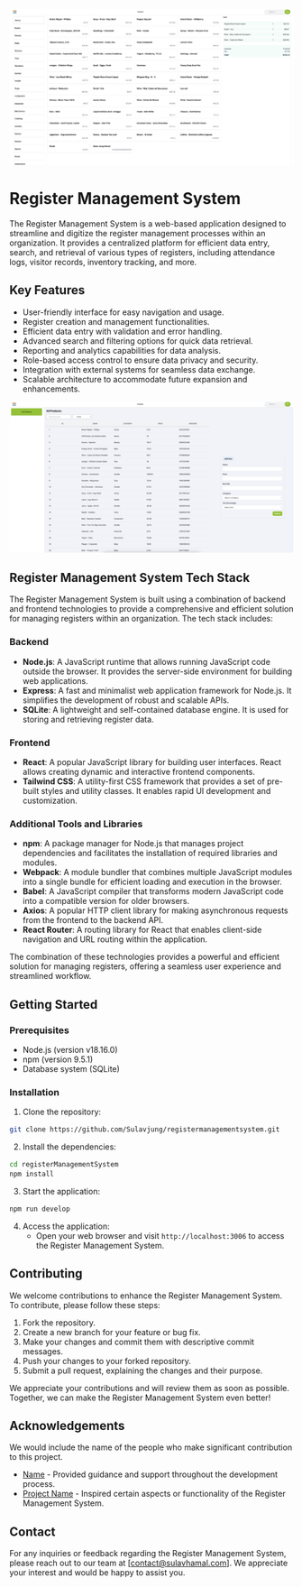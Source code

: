 ![Sample](./src/assets/SCR-20230518-end.png)

# Register Management System

The Register Management System is a web-based application designed to streamline and digitize the register management processes within an organization. It provides a centralized platform for efficient data entry, search, and retrieval of various types of registers, including attendance logs, visitor records, inventory tracking, and more.

## Key Features

- User-friendly interface for easy navigation and usage.
- Register creation and management functionalities.
- Efficient data entry with validation and error handling.
- Advanced search and filtering options for quick data retrieval.
- Reporting and analytics capabilities for data analysis.
- Role-based access control to ensure data privacy and security.
- Integration with external systems for seamless data exchange.
- Scalable architecture to accommodate future expansion and enhancements.

![Sample](./src/assets/SCR-20230518-eo3.png)

## Register Management System Tech Stack

The Register Management System is built using a combination of backend and frontend technologies to provide a comprehensive and efficient solution for managing registers within an organization. The tech stack includes:

### Backend

- **Node.js**: A JavaScript runtime that allows running JavaScript code outside the browser. It provides the server-side environment for building web applications.
- **Express**: A fast and minimalist web application framework for Node.js. It simplifies the development of robust and scalable APIs.
- **SQLite**: A lightweight and self-contained database engine. It is used for storing and retrieving register data.

### Frontend

- **React**: A popular JavaScript library for building user interfaces. React allows creating dynamic and interactive frontend components.
- **Tailwind CSS**: A utility-first CSS framework that provides a set of pre-built styles and utility classes. It enables rapid UI development and customization.

### Additional Tools and Libraries

- **npm**: A package manager for Node.js that manages project dependencies and facilitates the installation of required libraries and modules.
- **Webpack**: A module bundler that combines multiple JavaScript modules into a single bundle for efficient loading and execution in the browser.
- **Babel**: A JavaScript compiler that transforms modern JavaScript code into a compatible version for older browsers.
- **Axios**: A popular HTTP client library for making asynchronous requests from the frontend to the backend API.
- **React Router**: A routing library for React that enables client-side navigation and URL routing within the application.

The combination of these technologies provides a powerful and efficient solution for managing registers, offering a seamless user experience and streamlined workflow.

## Getting Started

### Prerequisites

- Node.js (version v18.16.0)
- npm (version 9.5.1)
- Database system (SQLite)

### Installation

1. Clone the repository:

```bash
git clone https://github.com/Sulavjung/registermanagementsystem.git
```

2. Install the dependencies:

```bash
cd registerManagementSystem
npm install
```

3. Start the application:

```bash
npm run develop
```

4. Access the application:
   - Open your web browser and visit `http://localhost:3006` to access the Register Management System.

## Contributing

We welcome contributions to enhance the Register Management System. To contribute, please follow these steps:

1. Fork the repository.
2. Create a new branch for your feature or bug fix.
3. Make your changes and commit them with descriptive commit messages.
4. Push your changes to your forked repository.
5. Submit a pull request, explaining the changes and their purpose.

We appreciate your contributions and will review them as soon as possible. Together, we can make the Register Management System even better!


## Acknowledgements

We would include the name of the people who make significant contribution to this project.

- [Name](https://github.com/username) - Provided guidance and support throughout the development process.
- [Project Name](https://github.com/project-name) - Inspired certain aspects or functionality of the Register Management System.

## Contact

For any inquiries or feedback regarding the Register Management System, please reach out to our team at [contact@sulavhamal.com]. We appreciate your interest and would be happy to assist you.
